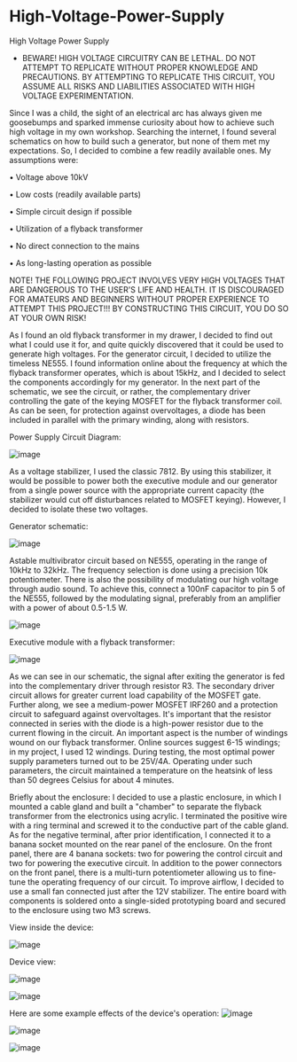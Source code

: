 # High-Voltage-Power-Supply
High Voltage Power Supply
- BEWARE! HIGH VOLTAGE CIRCUITRY CAN BE LETHAL. DO NOT ATTEMPT TO REPLICATE WITHOUT PROPER KNOWLEDGE AND PRECAUTIONS. BY ATTEMPTING TO REPLICATE THIS CIRCUIT, YOU ASSUME ALL RISKS AND LIABILITIES ASSOCIATED WITH HIGH VOLTAGE EXPERIMENTATION.

Since I was a child, the sight of an electrical arc has always given me goosebumps and sparked immense curiosity about how to achieve such high voltage in my own workshop. Searching the internet, I found several schematics on how to build such a generator, but none of them met my expectations. So, I decided to combine a few readily available ones. My assumptions were:

• Voltage above 10kV

• Low costs (readily available parts)

• Simple circuit design if possible

• Utilization of a flyback transformer

• No direct connection to the mains

• As long-lasting operation as possible


NOTE! THE FOLLOWING PROJECT INVOLVES VERY HIGH VOLTAGES THAT ARE DANGEROUS TO THE USER'S LIFE AND HEALTH. IT IS DISCOURAGED FOR AMATEURS AND BEGINNERS WITHOUT PROPER EXPERIENCE TO ATTEMPT THIS PROJECT!!! BY CONSTRUCTING THIS CIRCUIT, YOU DO SO AT YOUR OWN RISK!

As I found an old flyback transformer in my drawer, I decided to find out what I could use it for, and quite quickly discovered that it could be used to generate high voltages. For the generator circuit, I decided to utilize the timeless NE555. I found information online about the frequency at which the flyback transformer operates, which is about 15kHz, and I decided to select the components accordingly for my generator. In the next part of the schematic, we see the circuit, or rather, the complementary driver controlling the gate of the keying MOSFET for the flyback transformer coil. As can be seen, for protection against overvoltages, a diode has been included in parallel with the primary winding, along with resistors.

Power Supply Circuit Diagram:

![image](https://github.com/Wneq1/High-Voltage-Power-Supply/assets/127328405/53c26956-a04a-405a-9484-5daf3c6c9708)

As a voltage stabilizer, I used the classic 7812. By using this stabilizer, it would be possible to power both the executive module and our generator from a single power source with the appropriate current capacity (the stabilizer would cut off disturbances related to MOSFET keying). However, I decided to isolate these two voltages.

Generator schematic:

![image](https://github.com/Wneq1/High-Voltage-Power-Supply/assets/127328405/a16f5863-6202-4186-8eb0-0acf827b7141)


Astable multivibrator circuit based on NE555, operating in the range of 10kHz to 32kHz. The frequency selection is done using a precision 10k potentiometer. There is also the possibility of modulating our high voltage through audio sound. To achieve this, connect a 100nF capacitor to pin 5 of the NE555, followed by the modulating signal, preferably from an amplifier with a power of about 0.5-1.5 W.


![image](https://github.com/Wneq1/High-Voltage-Power-Supply/assets/127328405/43c45407-e12c-42fe-afeb-b986765f38aa)



Executive module with a flyback transformer:

![image](https://github.com/Wneq1/High-Voltage-Power-Supply/assets/127328405/472ee2cd-0796-414f-920f-e39cdb869145)


As we can see in our schematic, the signal after exiting the generator is fed into the complementary driver through resistor R3. The secondary driver circuit allows for greater current load capability of the MOSFET gate. Further along, we see a medium-power MOSFET IRF260 and a protection circuit to safeguard against overvoltages. It's important that the resistor connected in series with the diode is a high-power resistor due to the current flowing in the circuit. An important aspect is the number of windings wound on our flyback transformer. Online sources suggest 6-15 windings; in my project, I used 12 windings. During testing, the most optimal power supply parameters turned out to be 25V/4A. Operating under such parameters, the circuit maintained a temperature on the heatsink of less than 50 degrees Celsius for about 4 minutes.

Briefly about the enclosure:
I decided to use a plastic enclosure, in which I mounted a cable gland and built a "chamber" to separate the flyback transformer from the electronics using acrylic. I terminated the positive wire with a ring terminal and screwed it to the conductive part of the cable gland. As for the negative terminal, after prior identification, I connected it to a banana socket mounted on the rear panel of the enclosure. On the front panel, there are 4 banana sockets: two for powering the control circuit and two for powering the executive circuit. In addition to the power connectors on the front panel, there is a multi-turn potentiometer allowing us to fine-tune the operating frequency of our circuit. To improve airflow, I decided to use a small fan connected just after the 12V stabilizer. The entire board with components is soldered onto a single-sided prototyping board and secured to the enclosure using two M3 screws.

View inside the device:

![image](https://github.com/Wneq1/High-Voltage-Power-Supply/assets/127328405/96d44486-1712-4e99-8bca-53a78b7c13d4)


Device view:

![image](https://github.com/Wneq1/High-Voltage-Power-Supply/assets/127328405/0ab82661-69bd-47de-a9f3-06f17a045370)

![image](https://github.com/Wneq1/High-Voltage-Power-Supply/assets/127328405/4fc4c41b-3fd0-4eaf-8ec1-7d63981e803f)


Here are some example effects of the device's operation:
![image](https://github.com/Wneq1/High-Voltage-Power-Supply/assets/127328405/44abc55d-11ec-4253-8d65-4970f7f21ce5)

![image](https://github.com/Wneq1/High-Voltage-Power-Supply/assets/127328405/bb7f0db5-8212-4e0b-a081-1b4223a0577b)

![image](https://github.com/Wneq1/High-Voltage-Power-Supply/assets/127328405/829fe327-7aa0-4239-95c1-b4078a31a776)
